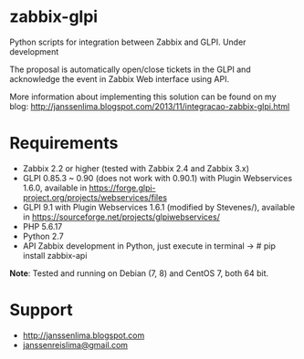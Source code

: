 zabbix-glpi
===========

Python scripts for integration between Zabbix and GLPI. Under development

The proposal is automatically open/close tickets in the GLPI and acknowledge the event in Zabbix Web interface using API.

More information about implementing this solution can be found on my blog: http://janssenlima.blogspot.com/2013/11/integracao-zabbix-glpi.html

Requirements
========
- Zabbix 2.2 or higher (tested with Zabbix 2.4 and Zabbix 3.x)
- GLPI 0.85.3 ~ 0.90 (does not work with 0.90.1) with Plugin Webservices 1.6.0, available in https://forge.glpi-project.org/projects/webservices/files
- GLPI 9.1 with Plugin Webservices 1.6.1 (modified by Stevenes/), available in https://sourceforge.net/projects/glpiwebservices/
- PHP 5.6.17
- Python 2.7
- API Zabbix development in Python, just execute in terminal -> # pip install zabbix-api

**Note**: Tested and running on Debian (7, 8) and CentOS 7, both 64 bit.

Support
========

- http://janssenlima.blogspot.com
- janssenreislima@gmail.com
